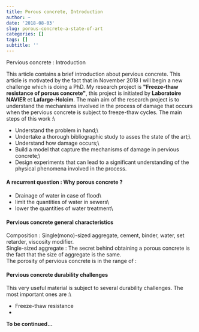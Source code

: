 ```yaml
---
title: Porous concrete, Introduction
author: ~
date: '2018-08-03'
slug: porous-concrete-a-state-of-art
categories: []
tags: []
subtitle: ''
---
```


Pervious concrete : Introduction

<!--more-->

This article contains a brief introduction about pervious concrete. This article is motivated by the fact that in November 2018 I will begin a new challenge which is doing a PhD. My research project is **"Freeze-thaw resistance of porous concrete"**, this project is initiated by **Laboratoire NAVIER** et **Lafarge-Holcim**. The main aim of the research project is to understand the mechanisms involved in the process of damage that occurs when the pervious concrete is subject to freeze-thaw cycles. The main steps of this work :\

- Understand the problem in hand;\\
- Undertake a thorough bibliographic study to asses the state of the art;\\
- Understand how damage occurs;\\
- Build a model that capture the mechanisms of damage in pervious concrete;\\
- Design experiments that can lead to a significant understanding of the physical phenomena involved in the process.

#### A recurrent question : Why porous concrete ?
<!-- Not as many people think, the permeable concrete is an old civil engineering material. In fact, research on this matter seriously tens of years ago. B -->

- Drainage of water in case of flood\\
- limit the quantities of water in sewers\\
- lower the quantities of water treatment\\

#### Pervious concrete general characteristics
Composition : Single(mono)-sized aggregate, cement, binder, water, set retarder, viscosity modifier.\
Single-sized aggregate : The secret behind obtaining a porous concrete is the fact that the size of aggregate is the same.\
The porosity of pervious concrete is in the range of :
#### Pervious concrete durability challenges

This very useful material is subject to several durability challenges. The most important ones are :\\

- Freeze-thaw resistance
- 

**To be continued...**

